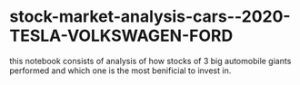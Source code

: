 # stock-market-analysis-cars--2020-TESLA-VOLKSWAGEN-FORD

this notebook consists of analysis of how stocks of 3 big automobile giants performed and which one is the most benificial to invest in.
